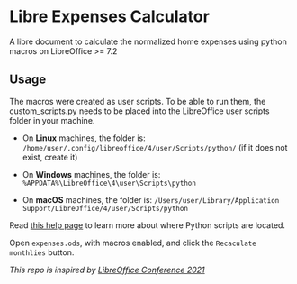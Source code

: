 # Libre Expenses Calculator

A libre document to calculate the normalized home expenses using python macros on LibreOffice >= 7.2

## Usage

The macros were created as user scripts. To be able to run them, the custom_scripts.py needs to be placed into the LibreOffice user scripts folder in your machine.  

- On **Linux** machines, the folder is:
  `/home/user/.config/libreoffice/4/user/Scripts/python/` (if it does not exist, create it)

- On **Windows** machines, the folder is:
  `%APPDATA%\LibreOffice\4\user\Scripts\python`

- On **macOS** machines, the folder is:
  `/Users/user/Library/Application Support/LibreOffice/4/user/Scripts/python`

Read [this help page](https://help.libreoffice.org/latest/en-US/text/sbasic/python/python_locations.html) to learn more about where Python scripts are located.  

Open `expenses.ods`, with macros enabled, and click the `Recaculate monthlies` button.  


*This repo is inspired by [LibreOffice Conference 2021](https://github.com/rafaelhlima/LibOCon_2021_SFCalc)*

